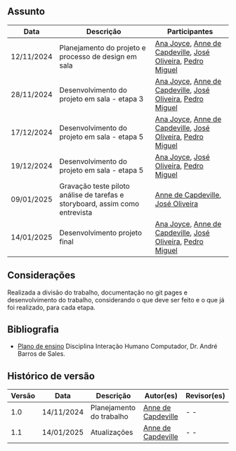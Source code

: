 ## Assunto

| Data       | Descrição                                                                    | Participantes                                                                                                                                                                                   |
| ---------- | ---------------------------------------------------------------------------- | ----------------------------------------------------------------------------------------------------------------------------------------------------------------------------------------------- |
| 12/11/2024 | Planejamento do projeto e processo de design em sala                         | [Ana Joyce](https://github.com/anajoyceamorim), [Anne de Capdeville](https://github.com/nanecapde), [José Oliveira](https://github.com/Jose1277), [Pedro Miguel](https://github.com/pedroMADBR) |
| 28/11/2024 | Desenvolvimento do projeto em sala - etapa 3                                 | [Ana Joyce](https://github.com/anajoyceamorim), [Anne de Capdeville](https://github.com/nanecapde), [José Oliveira](https://github.com/Jose1277), [Pedro Miguel](https://github.com/pedroMADBR) |
| 17/12/2024 | Desenvolvimento do projeto em sala - etapa 5                                 | [Ana Joyce](https://github.com/anajoyceamorim), [Anne de Capdeville](https://github.com/nanecapde), [José Oliveira](https://github.com/Jose1277), [Pedro Miguel](https://github.com/pedroMADBR) |
| 19/12/2024 | Desenvolvimento do projeto em sala - etapa 5                                 | [Ana Joyce](https://github.com/anajoyceamorim), [José Oliveira](https://github.com/Jose1277), [Pedro Miguel](https://github.com/pedroMADBR)                                                     |
| 09/01/2025 | Gravação teste piloto análise de tarefas e storyboard, assim como entrevista | [Anne de Capdeville](https://github.com/nanecapde), [José Oliveira](https://github.com/Jose1277)                                                                                                |
| 14/01/2025 | Desenvolvimento projeto final                                                | [Ana Joyce](https://github.com/anajoyceamorim), [Anne de Capdeville](https://github.com/nanecapde), [José Oliveira](https://github.com/Jose1277), [Pedro Miguel](https://github.com/pedroMADBR) |

## Considerações

Realizada a divisão do trabalho, documentação no git pages e desenvolvimento do trabalho, considerando o que deve ser feito e o que já foi realizado, para cada etapa.

## Bibliografia

- [Plano de ensino](https://aprender3.unb.br/pluginfile.php/2972625/mod_resource/content/56/Plano_de_Ensino%20FIHC%20022024%20Turma%2001%20v1.pdf) Disciplina Interação Humano Computador, Dr. André Barros de Sales.

## Histórico de versão

| Versão | Data       | Descrição                | Autor(es)                                          | Revisor(es) |
| ------ | ---------- | ------------------------ | -------------------------------------------------- | ----------- |
| 1.0    | 14/11/2024 | Planejamento do trabalho | [Anne de Capdeville](https://github.com/nanecapde) | - -         |
| 1.1    | 14/01/2025 | Atualizações             | [Anne de Capdeville](https://github.com/nanecapde) | - -         |
